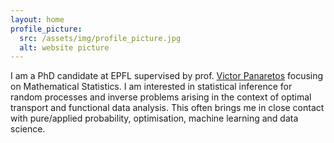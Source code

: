 ```yaml
---
layout: home
profile_picture:
  src: /assets/img/profile_picture.jpg
  alt: website picture
---
```


<p>
  I am a PhD candidate at EPFL supervised by prof. <a href="https://people.epfl.ch/victor.panaretos">Victor Panaretos</a> focusing on Mathematical Statistics.
I am interested in statistical inference for random processes and inverse problems arising in the context of optimal transport and functional data analysis. 
This often brings me in close contact with pure/applied probability, optimisation, machine learning and data science.
</p>

